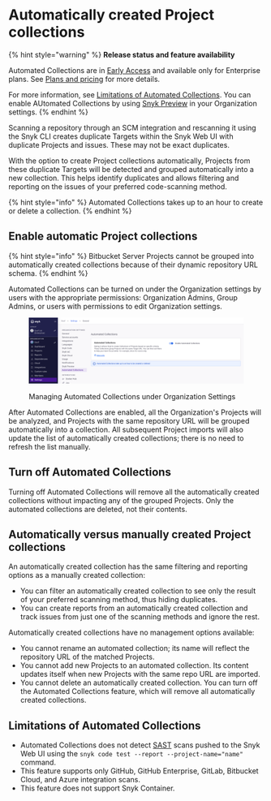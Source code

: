 # Automatically created Project collections

{% hint style="warning" %}
**Release status and feature availability**

Automated Collections are in [Early Access](../../getting-started/snyk-release-process.md) and available only for Enterprise plans. See [Plans and pricing](https://snyk.io/plans) for more details.

For more information, see [Limitations of Automated Collections](automatically-created-project-collections.md#limitations-of-automated-collections). You can enable AUtomated Collections by using [Snyk Preview](../snyk-preview.md) in your Organization settings.
{% endhint %}

Scanning a repository through an SCM integration and rescanning it using the Snyk CLI creates duplicate Targets within the Snyk Web UI with duplicate Projects and issues. These may not be exact duplicates.&#x20;

With the option to create Project collections automatically, Projects from these duplicate Targets will be detected and grouped automatically into a new collection. This helps identify duplicates and allows filtering and reporting on the issues of your preferred code-scanning method.

{% hint style="info" %}
Automated Collections takes up to an hour to create or delete a collection.
{% endhint %}

## Enable automatic Project collections

{% hint style="info" %}
Bitbucket Server Projects cannot be grouped into automatically created collections because of their dynamic repository URL schema.
{% endhint %}

Automated Collections can be turned on under the Organization settings by users with the appropriate permissions: Organization Admins, Group Admins, or users with permissions to edit Organization settings.

<figure><img src="../../.gitbook/assets/enable auto-collections.png" alt="Managing Automated Collections under Organization Settings"><figcaption><p>Managing Automated Collections under Organization Settings</p></figcaption></figure>

After Automated Collections are enabled, all the Organization's Projects will be analyzed, and Projects with the same repository URL will be grouped automatically into a collection. All subsequent Project imports will also update the list of automatically created collections; there is no need to refresh the list manually.&#x20;

## Turn off Automated Collections

Turning off Automated Collections will remove all the automatically created collections without impacting any of the grouped Projects. Only the automated collections are deleted, not their contents.

## Automatically versus manually created Project collections

An automatically created collection has the same filtering and reporting options as a manually created collection:

* You can filter an automatically created collection to see only the result of your preferred scanning method, thus hiding duplicates.
* You can create reports from an automatically created collection and track issues from just one of the scanning methods and ignore the rest.

Automatically created collections have no management options available:

* You cannot rename an automated collection; its name will reflect the repository URL of the matched Projects.
* You cannot add new Projects to an automated collection. Its content updates itself when new Projects with the same repo URL are imported.
* You cannot delete an automatically created collection. You can turn off the Automated Collections feature, which will remove all automatically created collections.

## Limitations of Automated Collections

* Automated Collections does not detect [SAST](../../getting-started/glossary.md#sast) scans pushed to the Snyk Web UI using the `snyk code test --report --project-name="name"` command.
* This feature supports only GitHub, GitHub Enterprise, GitLab, Bitbucket Cloud, and Azure integration scans.
* This feature does not support Snyk Container.
